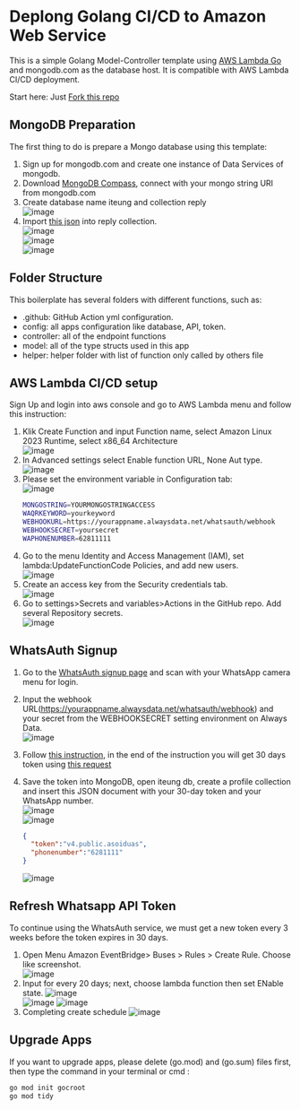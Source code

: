# Deplong Golang CI/CD to Amazon Web Service

This is a simple Golang Model-Controller template using [AWS Lambda Go](https://github.com/aws/aws-lambda-go/blob/main/events/README_ApiGatewayEvent.md) and mongodb.com as the database host. It is compatible with AWS Lambda CI/CD deployment.

Start here: Just [Fork this repo](https://github.com/gocroot/aws/)

## MongoDB Preparation

The first thing to do is prepare a Mongo database using this template:
1. Sign up for mongodb.com and create one instance of Data Services of mongodb.
2. Download [MongoDB Compass](https://www.mongodb.com/try/download/compass), connect with your mongo string URI from mongodb.com
3. Create database name iteung and collection reply  
   ![image](https://github.com/gocroot/alwaysdata/assets/11188109/23ccddb7-bf42-42e2-baac-3d69f3a919f8)  
4. Import [this json](https://whatsauth.my.id/webhook/iteung.reply.json) into reply collection.  
   ![image](https://github.com/gocroot/alwaysdata/assets/11188109/7a807d96-430f-4421-95fe-1c6a528ba428)  
   ![image](https://github.com/gocroot/alwaysdata/assets/11188109/fd785700-7347-4f4b-b3b9-34816fc7bc53)  
   ![image](https://github.com/gocroot/alwaysdata/assets/11188109/ef236b4d-f8f9-42c6-91ff-f6a7d83be4fc)  

## Folder Structure

This boilerplate has several folders with different functions, such as:
* .github: GitHub Action yml configuration.
* config: all apps configuration like database, API, token.
* controller: all of the endpoint functions
* model: all of the type structs used in this app
* helper: helper folder with list of function only called by others file

## AWS Lambda CI/CD setup

Sign Up and login into aws console and go to AWS Lambda menu and follow this instruction:
1. Klik Create Function and input Function name, select Amazon Linux 2023 Runtime, select x86_64 Architecture  
   ![image](https://github.com/gocroot/aws/assets/11188109/d1728555-88ff-41e5-8b05-766e004c0c43)  
2. In Advanced settings select Enable function URL, None Aut type.
   ![image](https://github.com/gocroot/aws/assets/11188109/c600eaee-a60c-4166-b99e-da6a5b8e2fc4)  
3. Please set the environment variable in Configuration tab:  
   ![image](https://github.com/gocroot/aws/assets/11188109/f9a1e747-ab19-4498-9fe7-b7b043473a65)  
   ```sh
   MONGOSTRING=YOURMONGOSTRINGACCESS
   WAQRKEYWORD=yourkeyword
   WEBHOOKURL=https://yourappname.alwaysdata.net/whatsauth/webhook
   WEBHOOKSECRET=yoursecret
   WAPHONENUMBER=62811111
   ```
4. Go to the menu Identity and Access Management (IAM), set lambda:UpdateFunctionCode Policies, and add new users.  
   ![image](https://github.com/gocroot/aws/assets/11188109/2d489702-2aec-460b-9fe4-c319d8a6e018)  
5. Create an access key from the Security credentials tab.  
   ![image](https://github.com/gocroot/aws/assets/11188109/e24f5de5-d46d-435d-b9a6-4c2e452cc914)  
6. Go to settings>Secrets and variables>Actions in the GitHub repo. Add several Repository secrets.  
   ![image](https://github.com/gocroot/aws/assets/11188109/8e4e9c68-2beb-403f-a669-ff83b1ac04c3)  

## WhatsAuth Signup

1. Go to the [WhatsAuth signup page](https://wa.my.id/) and scan with your WhatsApp camera menu for login. 
2. Input the webhook URL(https://yourappname.alwaysdata.net/whatsauth/webhook) and your secret from the WEBHOOKSECRET setting environment on Always Data.  
   ![image](https://github.com/gocroot/alwaysdata/assets/11188109/e0b5cb9d-e9b3-4d04-bbd5-b03bd12293da)  
3. Follow [this instruction](https://whatsauth.my.id/docs/), in the end of the instruction you will get 30 days token using [this request](https://wa.my.id/apidocs/#/signup/signUpNewUser)
4. Save the token into MongoDB, open iteung db, create a profile collection and insert this JSON document with your 30-day token and your WhatsApp number.  
   ![image](https://github.com/gocroot/alwaysdata/assets/11188109/5b7144c3-3cdb-472b-8ab3-41fe86dad9cb)  
   ![image](https://github.com/gocroot/alwaysdata/assets/11188109/829ae88a-be59-46f2-bddc-93482d0a4999)  

   ```json
   {
     "token":"v4.public.asoiduas",
     "phonenumber":"6281111"
   }
   ```
   ![image](https://github.com/gocroot/alwaysdata/assets/11188109/06330754-9167-4bf4-a214-5d75dab7c60a)  

## Refresh Whatsapp API Token

To continue using the WhatsAuth service, we must get a new token every 3 weeks before the token expires in 30 days.
1. Open Menu Amazon EventBridge> Buses > Rules > Create Rule. Choose like screenshot.  
   ![image](https://github.com/gocroot/aws/assets/11188109/31e170af-c489-493b-bbe4-fd021157f4c8)  
2. Input for every 20 days; next, choose lambda function then set ENable state.
   ![image](https://github.com/gocroot/aws/assets/11188109/80c0869a-ae55-418c-ab7a-8f0d048bab47)  
   ![image](https://github.com/gocroot/aws/assets/11188109/11a20d9e-3bfa-436f-9549-0caf3e82f9c8)
   ![image](https://github.com/gocroot/aws/assets/11188109/828337fc-45cc-42ab-abae-ba5827b99a1d)  
4. Completing create schedule
   ![image](https://github.com/gocroot/aws/assets/11188109/94d47bb5-ad5f-46f4-a9a0-d5713ca0b06e)

## Upgrade Apps

If you want to upgrade apps, please delete (go.mod) and (go.sum) files first, then type the command in your terminal or cmd :

```sh
go mod init gocroot
go mod tidy
```

